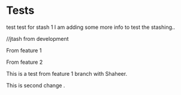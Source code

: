 # Tests
test
test for stash 1
I am adding some more info to test the stashing.. 

//jtash from development

From feature 1

From feature 2

This is a test from feature 1 branch with Shaheer.

This is second change .